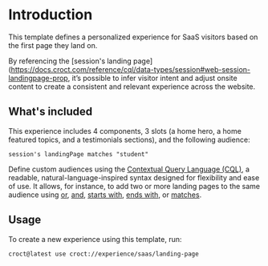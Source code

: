 # Introduction

This template defines a personalized experience for SaaS visitors based on the first page they land on.

By referencing the [session's landing page](https://docs.croct.com/reference/cql/data-types/session#web-session-landingpage-prop, it’s possible to infer visitor intent and adjust onsite content to create a consistent and relevant experience across the website.

## What's included

This experience includes 4 components, 3 slots (a home hero, a home featured topics, and a testimonials sections), and the following audience:

```cql
session's landingPage matches "student"
```

Define custom audiences using the [Contextual Query Language (CQL)](https://docs.croct.com/reference/cql/introduction), a readable, natural-language-inspired syntax designed for flexibility and ease of use. It allows, for instance, to add two or more landing pages to the same audience using [or](https://docs.croct.com/reference/cql/expressions/operations/logical#or), [and](https://docs.croct.com/reference/cql/expressions/operations/logical#and), [starts with](https://docs.croct.com/reference/cql/expressions/tests/string#starts-with), [ends with](https://docs.croct.com/reference/cql/expressions/tests/string#ends-with), or [matches](https://docs.croct.com/reference/cql/expressions/tests/string#matches).

## Usage

To create a new experience using this template, run:

```js-pm
croct@latest use croct://experience/saas/landing-page
```
